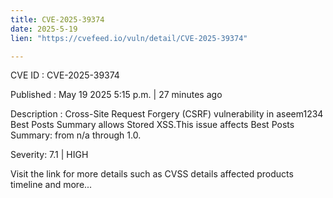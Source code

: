 ```yaml
---
title: CVE-2025-39374
date: 2025-5-19
lien: "https://cvefeed.io/vuln/detail/CVE-2025-39374"

---
```


CVE ID : CVE-2025-39374

Published :  May 19
2025
5:15 p.m. | 27 minutes ago

Description : Cross-Site Request Forgery (CSRF) vulnerability in aseem1234 Best Posts Summary allows Stored XSS.This issue affects Best Posts Summary: from n/a through 1.0.

Severity: 7.1 | HIGH

Visit the link for more details
such as CVSS details
affected products
timeline
and more...
